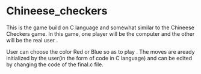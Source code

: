 Chineese_checkers
=================
This is the game build on C language and somewhat similar to the Chineese Checkers game.
In this game, one player will be the computer and the other will be the real user .

User can choose the color Red or Blue so as to play .
The moves are aready initialized by the user(in the form of code in C language) and can be edited by changing the code of the final.c file.
